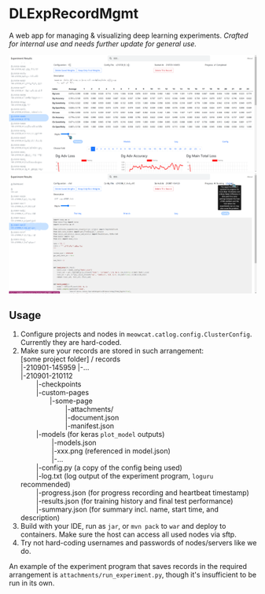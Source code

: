 # DLExpRecordMgmt
A web app for managing &amp; visualizing deep learning experiments.
*Crafted for internal use and needs further update for general use.*

![screenshot 1](attachments/screenshot-01.png)
![screenshot 2](attachments/screenshot-02.png)

## Usage
 1. Configure projects and nodes in `meowcat.catlog.config.ClusterConfig`. Currently they are hard-coded.
 2. Make sure your records are stored in such arrangement:  
\[some project folder\] / records  
|-210901-145959
|-...  
|-210901-210112  
&nbsp;&nbsp;&nbsp;&nbsp;&nbsp;&nbsp;&nbsp;&nbsp;|-checkpoints  
&nbsp;&nbsp;&nbsp;&nbsp;&nbsp;&nbsp;&nbsp;&nbsp;|-custom-pages  
&nbsp;&nbsp;&nbsp;&nbsp;&nbsp;&nbsp;&nbsp;&nbsp;&nbsp;&nbsp;&nbsp;&nbsp;&nbsp;&nbsp;&nbsp;|-some-page  
&nbsp;&nbsp;&nbsp;&nbsp;&nbsp;&nbsp;&nbsp;&nbsp;&nbsp;&nbsp;&nbsp;&nbsp;&nbsp;&nbsp;&nbsp;&nbsp;&nbsp;&nbsp;&nbsp;&nbsp;&nbsp;&nbsp;&nbsp;|-attachments/  
&nbsp;&nbsp;&nbsp;&nbsp;&nbsp;&nbsp;&nbsp;&nbsp;&nbsp;&nbsp;&nbsp;&nbsp;&nbsp;&nbsp;&nbsp;&nbsp;&nbsp;&nbsp;&nbsp;&nbsp;&nbsp;&nbsp;&nbsp;|-document.json  
&nbsp;&nbsp;&nbsp;&nbsp;&nbsp;&nbsp;&nbsp;&nbsp;&nbsp;&nbsp;&nbsp;&nbsp;&nbsp;&nbsp;&nbsp;&nbsp;&nbsp;&nbsp;&nbsp;&nbsp;&nbsp;&nbsp;&nbsp;|-manifest.json  
&nbsp;&nbsp;&nbsp;&nbsp;&nbsp;&nbsp;&nbsp;&nbsp;|-models (for keras `plot_model` outputs)    
&nbsp;&nbsp;&nbsp;&nbsp;&nbsp;&nbsp;&nbsp;&nbsp;&nbsp;&nbsp;&nbsp;&nbsp;&nbsp;&nbsp;&nbsp;&nbsp;|-models.json  
&nbsp;&nbsp;&nbsp;&nbsp;&nbsp;&nbsp;&nbsp;&nbsp;&nbsp;&nbsp;&nbsp;&nbsp;&nbsp;&nbsp;&nbsp;&nbsp;|-xxx.png (referenced in model.json)  
&nbsp;&nbsp;&nbsp;&nbsp;&nbsp;&nbsp;&nbsp;&nbsp;&nbsp;&nbsp;&nbsp;&nbsp;&nbsp;&nbsp;&nbsp;&nbsp;|-...  
&nbsp;&nbsp;&nbsp;&nbsp;&nbsp;&nbsp;&nbsp;&nbsp;|-config.py (a copy of the config being used)  
&nbsp;&nbsp;&nbsp;&nbsp;&nbsp;&nbsp;&nbsp;&nbsp;|-log.txt (log output of the experiment program, `loguru` recommended)  
&nbsp;&nbsp;&nbsp;&nbsp;&nbsp;&nbsp;&nbsp;&nbsp;|-progress.json (for progress recording and heartbeat timestamp)  
&nbsp;&nbsp;&nbsp;&nbsp;&nbsp;&nbsp;&nbsp;&nbsp;|-results.json (for training history and final test performance)  
&nbsp;&nbsp;&nbsp;&nbsp;&nbsp;&nbsp;&nbsp;&nbsp;|-summary.json (for summary incl. name, start time, and description)  
 3. Build with your IDE, run as `jar`, or `mvn pack` to `war` and deploy to containers. Make sure the host can access all used nodes via sftp.
 4. Try not hard-coding usernames and passwords of nodes/servers like we do.

An example of the experiment program that saves records in the required arrangement is `attachments/run_experiment.py`, though it's insufficient to be run in its own.